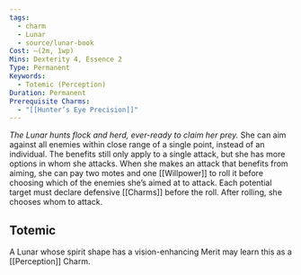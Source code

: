 ```yaml
---
tags:
  - charm
  - Lunar
  - source/lunar-book
Cost: —(2m, 1wp)
Mins: Dexterity 4, Essence 2
Type: Permanent
Keywords:
  - Totemic (Perception)
Duration: Permanent
Prerequisite Charms:
  - "[[Hunter’s Eye Precision]]"
---
```

*The Lunar hunts flock and herd, ever-ready to claim her prey.*
She can aim against all enemies within close range of a single point, instead of an individual. The benefits still only apply to a single attack, but she has more options in whom she attacks. When she makes an attack that benefits from aiming, she can pay two motes and one [[Willpower]] to roll it before choosing which of the enemies she’s aimed at to attack. Each potential target must declare defensive [[Charms]] before the roll. After rolling, she chooses whom to attack. 
## Totemic 

A Lunar whose spirit shape has a vision-enhancing Merit may learn this as a [[Perception]] Charm.